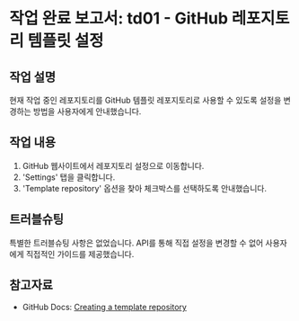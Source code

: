 # 작업 완료 보고서: td01 - GitHub 레포지토리 템플릿 설정

## 작업 설명

현재 작업 중인 레포지토리를 GitHub 템플릿 레포지토리로 사용할 수 있도록 설정을 변경하는 방법을 사용자에게 안내했습니다.

## 작업 내용

1.  GitHub 웹사이트에서 레포지토리 설정으로 이동합니다.
2.  'Settings' 탭을 클릭합니다.
3.  'Template repository' 옵션을 찾아 체크박스를 선택하도록 안내했습니다.

## 트러블슈팅

특별한 트러블슈팅 사항은 없었습니다. API를 통해 직접 설정을 변경할 수 없어 사용자에게 직접적인 가이드를 제공했습니다.

## 참고자료

- GitHub Docs: [Creating a template repository](https://docs.github.com/en/repositories/creating-and-managing-repositories/creating-a-template-repository)
